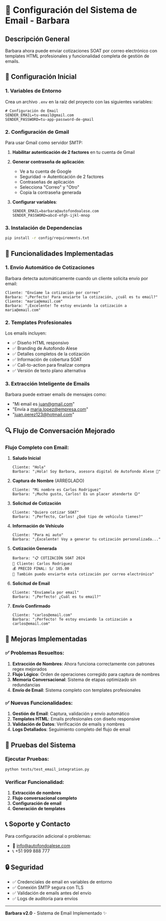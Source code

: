 # 📧 Configuración del Sistema de Email - Barbara

## Descripción General

Barbara ahora puede enviar cotizaciones SOAT por correo electrónico con templates HTML profesionales y funcionalidad completa de gestión de emails.

## 🔧 Configuración Inicial

### 1. Variables de Entorno

Crea un archivo `.env` en la raíz del proyecto con las siguientes variables:

```env
# Configuración de Email
SENDER_EMAIL=tu-email@gmail.com
SENDER_PASSWORD=tu-app-password-de-gmail
```

### 2. Configuración de Gmail

Para usar Gmail como servidor SMTP:

1. **Habilitar autenticación de 2 factores** en tu cuenta de Gmail
2. **Generar contraseña de aplicación**:
   - Ve a tu cuenta de Google
   - Seguridad → Autenticación de 2 factores
   - Contraseñas de aplicación
   - Selecciona "Correo" y "Otro"
   - Copia la contraseña generada

3. **Configurar variables**:
   ```env
   SENDER_EMAIL=barbara@autofondoalese.com
   SENDER_PASSWORD=abcd-efgh-ijkl-mnop
   ```

### 3. Instalación de Dependencias

```bash
pip install -r config/requirements.txt
```

## 🎯 Funcionalidades Implementadas

### 1. Envío Automático de Cotizaciones

Barbara detecta automáticamente cuando un cliente solicita envío por email:

```
Cliente: "Envíame la cotización por correo"
Barbara: "¡Perfecto! Para enviarte la cotización, ¿cuál es tu email?"
Cliente: "maria@email.com"  
Barbara: "¡Excelente! Te estoy enviando la cotización a maria@email.com"
```

### 2. Templates Profesionales

Los emails incluyen:
- ✅ Diseño HTML responsivo
- ✅ Branding de Autofondo Alese
- ✅ Detalles completos de la cotización
- ✅ Información de cobertura SOAT
- ✅ Call-to-action para finalizar compra
- ✅ Versión de texto plano alternativa

### 3. Extracción Inteligente de Emails

Barbara puede extraer emails de mensajes como:
- "Mi email es juan@gmail.com"
- "Envía a maria.lopez@empresa.com"
- "juan.perez123@hotmail.com"

## 🔍 Flujo de Conversación Mejorado

### Flujo Completo con Email:

1. **Saludo Inicial**
   ```
   Cliente: "Hola"
   Barbara: "¡Hola! Soy Barbara, asesora digital de Autofondo Alese 👋"
   ```

2. **Captura de Nombre** (ARREGLADO)
   ```
   Cliente: "Mi nombre es Carlos Rodriguez"
   Barbara: "¡Mucho gusto, Carlos! Es un placer atenderte 😊"
   ```

3. **Solicitud de Cotización**
   ```
   Cliente: "Quiero cotizar SOAT"
   Barbara: "¡Perfecto, Carlos! ¿Qué tipo de vehículo tienes?"
   ```

4. **Información de Vehículo**
   ```
   Cliente: "Para mi auto"
   Barbara: "¡Excelente! Voy a generar tu cotización personalizada..."
   ```

5. **Cotización Generada**
   ```
   Barbara: "📋 COTIZACIÓN SOAT 2024
   👤 Cliente: Carlos Rodriguez
   💰 PRECIO FINAL: S/ 165.00
   📧 También puedo enviarte esta cotización por correo electrónico"
   ```

6. **Solicitud de Email**
   ```
   Cliente: "Envíamela por email"
   Barbara: "¡Perfecto! ¿Cuál es tu email?"
   ```

7. **Envío Confirmado**
   ```
   Cliente: "carlos@email.com"
   Barbara: "¡Perfecto! Te estoy enviando la cotización a carlos@email.com"
   ```

## 🚀 Mejoras Implementadas

### ✅ Problemas Resueltos:

1. **Extracción de Nombres**: Ahora funciona correctamente con patrones regex mejorados
2. **Flujo Lógico**: Orden de operaciones corregido para captura de nombres
3. **Memoria Conversacional**: Sistema de etapas optimizado sin redundancias
4. **Envío de Email**: Sistema completo con templates profesionales

### ✅ Nuevas Funcionalidades:

1. **Gestión de Email**: Captura, validación y envío automático
2. **Templates HTML**: Emails profesionales con diseño responsive
3. **Validación de Datos**: Verificación de emails y nombres
4. **Logs Detallados**: Seguimiento completo del flujo de email

## 🧪 Pruebas del Sistema

### Ejecutar Pruebas:

```bash
python tests/test_email_integration.py
```

### Verificar Funcionalidad:

1. **Extracción de nombres**
2. **Flujo conversacional completo**
3. **Configuración de email**
4. **Generación de templates**

## 📞 Soporte y Contacto

Para configuración adicional o problemas:
- 📧 info@autofondoalese.com
- 📞 +51 999 888 777

## 🔒 Seguridad

- ✅ Credenciales de email en variables de entorno
- ✅ Conexión SMTP segura con TLS
- ✅ Validación de emails antes del envío
- ✅ Logs de auditoría para envíos

---

**Barbara v2.0** - Sistema de Email Implementado ✨ 